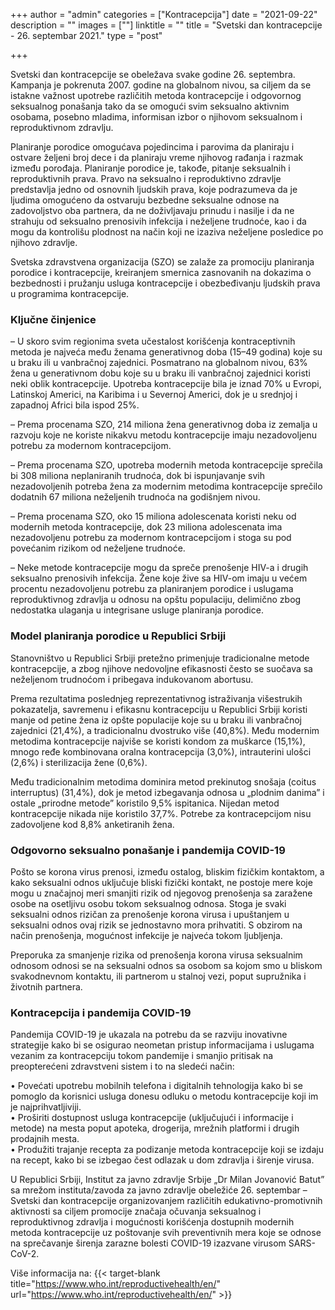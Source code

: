+++
author = "admin"
categories = ["Kontracepcija"]
date = "2021-09-22"
description = ""
images = [""]
linktitle = ""
title = "Svetski dan kontracepcije - 26. septembar 2021."
type = "post"

+++

Svetski dan kontracepcije se obeležava svake godine 26. septembra. Kampanja je pokrenuta 2007. godine na globalnom nivou, sa cilјem da se istakne važnost upotrebe različitih metoda kontracepcije i odgovornog seksualnog ponašanja tako da se omogući svim seksualno aktivnim osobama, posebno mladima, informisan izbor o njihovom seksualnom i reproduktivnom zdravlјu.  

Planiranje porodice omogućava pojedincima i parovima da planiraju i ostvare želјeni broj dece i da planiraju vreme njihovog rađanja i razmak između porođaja. Planiranje porodice je, takođe, pitanje seksualnih i reproduktivnih prava. Pravo na seksualno i reproduktivno zdravlјe predstavlјa jedno od osnovnih lјudskih prava, koje podrazumeva da je lјudima omogućeno da ostvaruju bezbedne seksualne odnose na zadovolјstvo oba partnera, da ne doživlјavaju prinudu i nasilјe i da ne strahuju od seksualno prenosivih infekcija i neželјene trudnoće, kao i da mogu da kontrolišu plodnost na način koji ne izaziva neželјene posledice po njihovo zdravlјe.  

Svetska zdravstvena organizacija (SZO) se zalaže za promociju planiranja porodice i kontracepcije, kreiranjem smernica zasnovanih na dokazima o bezbednosti i pružanju usluga kontracepcije i obezbeđivanju lјudskih prava u programima kontracepcije.

### Ključne činjenice

– U skoro svim regionima sveta učestalost korišćenja kontraceptivnih metoda je najveća među ženama generativnog doba (15–49 godina) koje su u braku ili u vanbračnoj zajednici. Posmatrano na globalnom nivou, 63% žena u generativnom dobu koje su u braku ili vanbračnoj zajednici koristi neki oblik kontracepcije. Upotreba kontracepcije bila je iznad 70% u Evropi, Latinskoj Americi, na Karibima i u Severnoj Americi, dok je u srednjoj i zapadnoj Africi bila ispod 25%.  

– Prema procenama SZO, 214 miliona žena generativnog doba iz zemalјa u razvoju koje ne koriste nikakvu metodu kontracepcije imaju nezadovolјenu potrebu za modernom kontracepcijom.  

– Prema procenama SZO, upotreba modernih metoda kontracepcije sprečila bi 308 miliona neplaniranih trudnoća, dok bi ispunjavanje svih nezadovolјenih potreba žena za modernim metodima kontracepcije sprečilo dodatnih 67 miliona neželјenih trudnoća na godišnjem nivou.  

– Prema procenama SZO, oko 15 miliona adolescenata koristi neku od modernih metoda kontracepcije, dok 23 miliona adolescenata ima nezadovolјenu potrebu za modernom kontracepcijom i stoga su pod povećanim rizikom od neželјene trudnoće.  

– Neke metode kontracepcije mogu da spreče prenošenje HIV-a i drugih seksualno prenosivih infekcija. Žene koje žive sa HIV-om imaju u većem procentu nezadovolјenu potrebu za planiranjem porodice i uslugama reproduktivnog zdravlјa u odnosu na opštu populaciju, delimično zbog nedostatka ulaganja u integrisane usluge planiranja porodice.

### Model planiranja porodice u Republici Srbiji

Stanovništvo u Republici Srbiji pretežno primenjuje tradicionalne metode kontracepcije, a zbog njihove nedovolјne efikasnosti često se suočava sa neželјenom trudnoćom i pribegava indukovanom abortusu.  

Prema rezultatima poslednjeg reprezentativnog istraživanja višestrukih pokazatelјa, savremenu i efikasnu kontracepciju u Republici Srbiji koristi manje od petine žena iz opšte populacije koje su u braku ili vanbračnoj zajednici (21,4%), a tradicionalnu dvostruko više (40,8%). Među modernim metodima kontracepcije najviše se koristi kondom za muškarce (15,1%), mnogo ređe kombinovana oralna kontracepcija (3,0%), intrauterini ulošci (2,6%)   i sterilizacija žene (0,6%).  

Među tradicionalnim metodima dominira metod prekinutog snošaja (coitus interruptus) (31,4%), dok je metod izbegavanja odnosa u „plodnim danima” i ostale „prirodne metode” koristilo 9,5% ispitanica. Nijedan metod kontracepcije nikada nije koristilo 37,7%. Potrebe za kontracepcijom nisu zadovolјene kod 8,8% anketiranih žena.

### Odgovorno seksualno ponašanje i pandemija COVID-19

Pošto se korona virus prenosi, između ostalog, bliskim fizičkim kontaktom, a kako seksualni odnos uklјučuje bliski fizički kontakt, ne postoje mere koje mogu u značajnoj meri smanjiti rizik od njegovog prenošenja sa zaražene osobe na osetlјivu osobu tokom seksualnog odnosa. Stoga je svaki seksualni odnos rizičan za prenošenje korona virusa i upuštanjem u seksualni odnos ovaj rizik se jednostavno mora prihvatiti. S obzirom na način prenošenja, mogućnost infekcije je najveća tokom lјublјenja.  

Preporuka za smanjenje rizika od prenošenja korona virusa seksualnim odnosom odnosi se na seksualni odnos sa osobom sa kojom smo u bliskom svakodnevnom kontaktu, ili partnerom u stalnoj vezi, poput supružnika i životnih partnera. 

### Kontracepcija i pandemija COVID-19

Pandemija COVID-19 je ukazala na potrebu da se razviju inovativne strategije kako bi se osigurao neometan pristup informacijama i uslugama vezanim za kontracepciju tokom pandemije i smanjio pritisak na preopterećeni zdravstveni sistem i to na sledeći način:  

• Povećati upotrebu mobilnih telefona i digitalnih tehnologija kako bi se pomoglo da korisnici usluga  donesu odluku o metodu kontracepcije koji im je najprihvatlјiviji.  
• Proširiti dostupnost usluga kontracepcije (uklјučujući i informacije i metode) na mesta poput apoteka, drogerija, mrežnih platformi i drugih prodajnih mesta.  
• Produžiti trajanje recepta za podizanje metoda kontracepcije koji se izdaju na recept, kako bi se izbegao čest odlazak u dom zdravlјa i širenje virusa.  

U Republici Srbiji, Institut za javno zdravlјe Srbije „Dr Milan Jovanović Batut” sa mrežom instituta/zavoda za javno zdravlјe obeležiće 26. septembar – Svetski dan kontracepcije organizovanjem različitih edukativno-promotivnih aktivnosti sa cilјem promocije značaja očuvanja seksualnog i reproduktivnog zdravlјa i mogućnosti korišćenja dostupnih modernih metoda kontracepcije uz poštovanje svih preventivnih mera koje se odnose na sprečavanje širenja zarazne bolesti   COVID-19 izazvane virusom SARS-CoV-2.  

Više informacija na: {{< target-blank title="https://www.who.int/reproductivehealth/en/" url="https://www.who.int/reproductivehealth/en/" >}}

